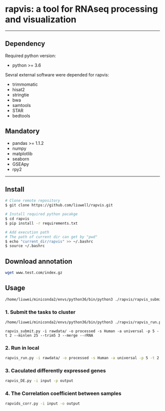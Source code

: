 # rapvis: a tool for RNAseq processing and visualization

***

## Dependency

Required python version:

+ python >= 3.6

Sevral external software were depended for rapvis:

+ trimmomatic
+ hisat2
+ stringtie
+ bwa
+ samtools
+ STAR
+ bedtools

## Mandatory

+ pandas >= 1.1.2
+ numpy
+ matplotlib
+ seaborn
+ GSEApy
+ rpy2

***

## Install

```bash
# Clone remote repository
$ git clone https://github.com/liuwell/rapvis.git

# Install required python pacakge
$ cd rapvis
$ pip install -r requirements.txt

# Add execution path
# The path of current dir can get by "pwd"
$ echo "current_dir/rapvis" >> ~/.bashrc
$ source ~/.bashrc
```

## Download annotation

```bash
wget www.test.com/index.gz
```

## Usage

```bash {cmd=true}
/home/liuwei/miniconda2/envs/python36/bin/python3 ./rapvis/rapvis_submit.py -h
```

### 1. Submit the tasks to cluster

```bash {cmd=true}
/home/liuwei/miniconda2/envs/python36/bin/python3 ./rapvis/rapvis_run.py -h
```

```bash{cmd=false}
rapvis_submit.py -i rawdata/ -o processed -s Human -a universal -p 5 -t 2 --minlen 25 --trim5 3 --merge --rRNA
```

### 2. Run in local

```bash
rapvis_run.py -i rawdata/ -o processed -s Human -a universal -p 5 -t 2 --minlen 25 --trim5 3 --merge --rRNA
```

### 3. Caculated differently expressed genes

```bash
rapvis_DE.py -i input -p output
```

### 4. The Correlation coefficient between samples

```bash
rapvids_corr.py -i input -o output
```

